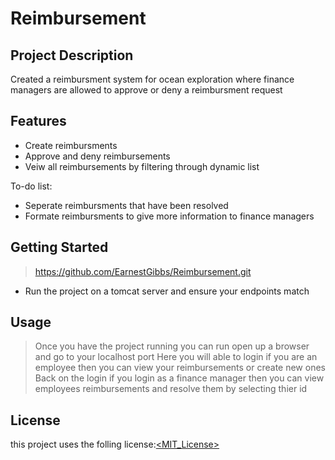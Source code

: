 # Reimbursement

## Project Description

Created a reimbursment system for ocean exploration where finance managers are allowed to approve or deny a reimbursment request

## Features

* Create reimbursments 
* Approve and deny reimbursements
* Veiw all reimbursements by filtering through dynamic list 

To-do list:
* Seperate reimbursments that have been resolved
* Formate reimbursments to give more information to finance managers

## Getting Started
> https://github.com/EarnestGibbs/Reimbursement.git
- Run the project on a tomcat server and ensure your endpoints match
## Usage
> Once you have the project running you can run open up a browser and go to your localhost port
> Here you will able to login if you are an employee then you can view your reimbursements or create new ones 
> Back on the login if you login as a finance manager then you can view employees reimbursements and resolve them by selecting thier id

## License
this project uses the folling license:[<MIT_License>](<https://github.com/EarnestGibbs/Reimbursement/blob/master/LICENSE>)
